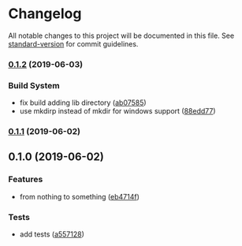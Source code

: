 # Changelog

All notable changes to this project will be documented in this file. See [standard-version](https://github.com/conventional-changelog/standard-version) for commit guidelines.

### [0.1.2](https://github.com/QingqiShi/react-lit-store/compare/v0.1.1...v0.1.2) (2019-06-03)

### Build System

- fix build adding lib directory ([ab07585](https://github.com/QingqiShi/react-lit-store/commit/ab07585))
- use mkdirp instead of mkdir for windows support ([88edd77](https://github.com/QingqiShi/react-lit-store/commit/88edd77))

### [0.1.1](https://github.com/QingqiShi/react-lit-store/compare/v0.1.0...v0.1.1) (2019-06-02)

## 0.1.0 (2019-06-02)

### Features

- from nothing to something ([eb4714f](https://github.com/QingqiShi/react-lit-store/commit/eb4714f))

### Tests

- add tests ([a557128](https://github.com/QingqiShi/react-lit-store/commit/a557128))
